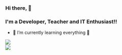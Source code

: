 ### Hi there, 👋
### I'm a Developer, Teacher and IT Enthusiast!!

- 🌱 I’m currently learning everything 🤣

<img align="left" src="https://github-readme-stats.vercel.app/api?username=kalinggapadelmuhamad&show_icons=true&theme=radical">
<br>
<img align="left" src="https://github-readme-stats.vercel.app/api/top-langs/?username=kalinggapadelmuhamad&layout=compact">
